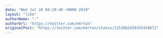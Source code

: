 ```yaml
---
date: "Wed Jul 24 04:19:46 +0000 2019"
layout: "like"
authorName: "-"
authorUrl: "https://twitter.com/m4rton"
originalPost: "https://twitter.com/m4rton/status/1153882439355420672"
---
```

